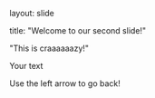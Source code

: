 layout: slide

title: "Welcome to our second slide!"

"This is craaaaaazy!"

Your text

Use the left arrow to go back!

